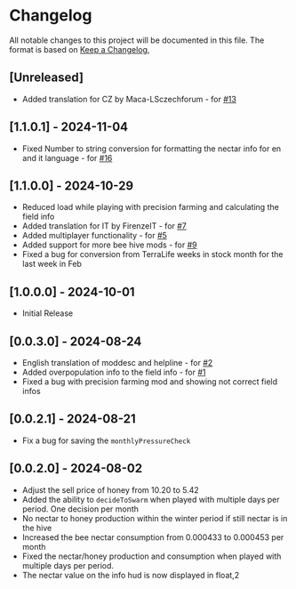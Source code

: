 # Changelog

All notable changes to this project will be documented in this file.
The format is based on [Keep a Changelog](https://keepachangelog.com/en/1.0.0/),

## [Unreleased]
- Added translation for CZ by Maca-LSczechforum - for [#13](https://github.com/Peppie84/FS22_BeesRevamp/issues/13)

## [1.1.0.1] - 2024-11-04
- Fixed Number to string conversion for formatting the nectar info for en and it language - for [#16](https://github.com/Peppie84/FS22_BeesRevamp/issues/16)

## [1.1.0.0] - 2024-10-29
- Reduced load while playing with precision farming and calculating the field info
- Added translation for IT by FirenzeIT - for [#7](https://github.com/Peppie84/FS22_BeesRevamp/issues/7)
- Added multiplayer functionality - for [#5](https://github.com/Peppie84/FS22_BeesRevamp/issues/5)
- Added support for more bee hive mods - for [#9](https://github.com/Peppie84/FS22_BeesRevamp/issues/9)
- Fixed a bug for conversion from TerraLife weeks in stock month for the last week in Feb

## [1.0.0.0] - 2024-10-01
- Initial Release

## [0.0.3.0] - 2024-08-24
- English translation of moddesc and helpline - for [#2](https://github.com/Peppie84/FS22_BeesRevamp/issues/2)
- Added overpopulation info to the field info - for [#1](https://github.com/Peppie84/FS22_BeesRevamp/issues/1)
- Fixed a bug with precision farming mod and showing not correct field infos

## [0.0.2.1] - 2024-08-21
- Fix a bug for saving the `monthlyPressureCheck`

## [0.0.2.0] - 2024-08-02
- Adjust the sell price of honey from 10.20 to 5.42
- Added the ability to `decideToSwarm` when played with multiple days per period. One decision per month
- No nectar to honey production within the winter period if still nectar is in the hive
- Increased the bee nectar consumption from 0.000433 to 0.000453 per month
- Fixed the nectar/honey production and consumption when played with multiple days per period.
- The nectar value on the info hud is now displayed in float,2
